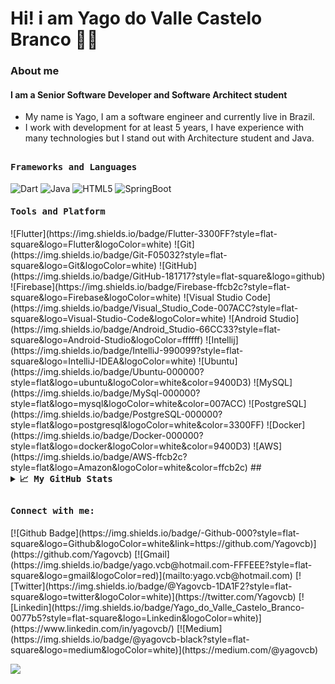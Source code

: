 # Hi! i am Yago do Valle Castelo Branco :man_technologist:


### About me

#### I am a Senior Software Developer and Software Architect student

- My name is Yago, I am a software engineer and currently live in Brazil.
- I work with development for at least 5 years, I have experience with many technologies but I stand out with Architecture student and Java.

##

<h4><b><samp>Frameworks and Languages</samp></b></h4>

![Dart](https://img.shields.io/badge/Dart-2bb7f6?style=flat-square&logo=Dart&logoColor=white)
![Java](https://img.shields.io/badge/Java-ea2d2f?style=flat-square&logo=java&logoColor=ffffff)
![HTML5](https://img.shields.io/badge/-HTML5-%23E44D27?style=flat-square&logo=html5&logoColor=ffffff)
![SpringBoot](https://img.shields.io/badge/Spring-33CC00?style=flat-square&logo=spring&logoColor=ffffff)
<h4><b><samp>Tools and Platform</samp></b></h4>
![Flutter](https://img.shields.io/badge/Flutter-3300FF?style=flat-square&logo=Flutter&logoColor=white)
![Git](https://img.shields.io/badge/Git-F05032?style=flat-square&logo=Git&logoColor=white)
![GitHub](https://img.shields.io/badge/GitHub-181717?style=flat-square&logo=github)
![Firebase](https://img.shields.io/badge/Firebase-ffcb2c?style=flat-square&logo=Firebase&logoColor=white)
![Visual Studio Code](https://img.shields.io/badge/Visual_Studio_Code-007ACC?style=flat-square&logo=Visual-Studio-Code&logoColor=white)
![Android Studio](https://img.shields.io/badge/Android_Studio-66CC33?style=flat-square&logo=Android-Studio&logoColor=ffffff)
![Intellij](https://img.shields.io/badge/IntelliJ-990099?style=flat-square&logo=IntelliJ-IDEA&logoColor=white)
![Ubuntu](https://img.shields.io/badge/Ubuntu-000000?style=flat&logo=ubuntu&logoColor=white&color=9400D3)
![MySQL](https://img.shields.io/badge/MySql-000000?style=flat&logo=mysql&logoColor=white&color=007ACC)
![PostgreSQL](https://img.shields.io/badge/PostgreSQL-000000?style=flat&logo=postgresql&logoColor=white&color=3300FF)
![Docker](https://img.shields.io/badge/Docker-000000?style=flat&logo=docker&logoColor=white&color=9400D3)
![AWS](https://img.shields.io/badge/AWS-ffcb2c?style=flat&logo=Amazon&logoColor=white&color=ffcb2c)
##

<details>
  <summary><b><samp>📈 My GitHub Stats</samp></b></summary>
<br>
<p align="center"> 
    <img align="center" src="https://github-readme-stats.vercel.app/api/top-langs/?username=Yagovcb&count_private=true&hide_langs_below=1&&show_icons=true&title_color=08fdd8&icon_color=bb2acf&text_color=ffffff&bg_color=242424"/> 
    <img align="center" src="https://github-readme-stats.vercel.app/api?username=Yagovcb&count_private=true&show_icons=true&title_color=08fdd8&icon_color=bb2acf&text_color=ffffff&bg_color=242424"/>
 </p>

</details>

##
<h4><b><samp>Connect with me:</samp></b></h4>
[![Github Badge](https://img.shields.io/badge/-Github-000?style=flat-square&logo=Github&logoColor=white&link=https://github.com/Yagovcb)](https://github.com/Yagovcb)
[![Gmail](https://img.shields.io/badge/yago.vcb@hotmail.com-FFFEEE?style=flat-square&logo=gmail&logoColor=red)](mailto:yago.vcb@hotmail.com)
[![Twitter](https://img.shields.io/badge/@Yagovcb-1DA1F2?style=flat-square&logo=twitter&logoColor=white)](https://twitter.com/Yagovcb)
[![Linkedin](https://img.shields.io/badge/Yago_do_Valle_Castelo_Branco-0077b5?style=flat-square&logo=Linkedin&logoColor=white)](https://www.linkedin.com/in/yagovcb/)
[![Medium](https://img.shields.io/badge/@yagovcb-black?style=flat-square&logo=medium&logoColor=white)](https://medium.com/@yagovcb)

![](https://visitor-badge.glitch.me/badge?page_id=Yagovcb.Yagovcb)
